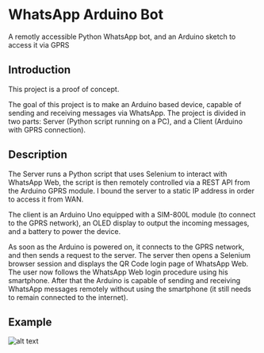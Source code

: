 # WhatsApp Arduino Bot
A remotly accessible Python WhatsApp bot, and an Arduino sketch to access it via GPRS

## Introduction
This project is a proof of concept.

The goal of this project is to make an Arduino based device, capable of sending and receiving messages via WhatsApp.
The project is divided in two parts: Server (Python script running on a PC), and a Client (Arduino with GPRS connection).

## Description
The Server runs a Python script that uses Selenium to interact with WhatsApp Web, the script is then remotely controlled via a REST API from the Arduino GPRS module.
I bound the server to a static IP address in order to access it from WAN.

The client is an Arduino Uno equipped with a SIM-800L module (to connect to the GPRS network), an OLED display to output the incoming messages, and a battery to power the device.

As soon as the Arduino is powered on, it connects to the GPRS network, and then sends a request to the server. The server then opens a Selenium browser session and displays the QR Code login page of WhatsApp Web.
The user now follows the WhatsApp Web login procedure using his smartphone. After that the Arduino is capable of sending and receiving WhatsApp messages remotely without using the smartphone (it still needs to remain connected to the internet).

## Example
![alt text](https://raw.githubusercontent.com/pappani/WhatsApp_Arduino_Bot/master/oled_out.jpg)
